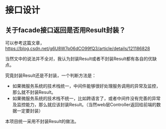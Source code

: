 # 接口设计

## 关于facade接口返回是否用Result封装？

可以参考这篇文章，https://blog.csdn.net/g6U8W7p06dCO99fQ3/article/details/121186828

当然文中的说法并不全对，我认为封装Result或者不封装Result都有各自的优缺点。

究竟封装Result还是不封装，一个判断方法是：

- 如果微服务系统的技术栈统一，中间件能够很好处理服务调用的异常及监控，那么就不封装Result。
- 如果微服务系统的技术栈不统一，比如跨语言了，或者中间件没有完善的异常及监控能力，那么就应该封装Result。（当然web层Controller返回给前端的数据一定要封装）

本项目统一采用不封装Result的做法。

